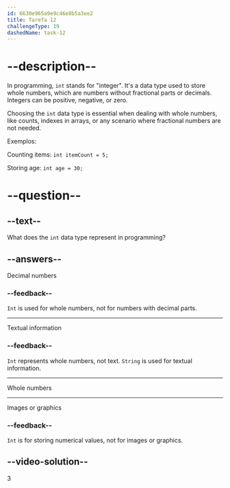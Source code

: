 ```yaml
---
id: 6630e965a9e9c46e8b5a3ee2
title: Tarefa 12
challengeType: 19
dashedName: task-12
---
```


# --description--

In programming, `int` stands for "integer". It's a data type used to store whole numbers, which are numbers without fractional parts or decimals. Integers can be positive, negative, or zero.

Choosing the `int` data type is essential when dealing with whole numbers, like counts, indexes in arrays, or any scenario where fractional numbers are not needed.

Exemplos:

Counting items: `int itemCount = 5;`

Storing age: `int age = 30;`

# --question--

## --text--

What does the `int` data type represent in programming?

## --answers--

Decimal numbers

### --feedback--

`Int` is used for whole numbers, not for numbers with decimal parts.

---

Textual information

### --feedback--

`Int` represents whole numbers, not text. `String` is used for textual information.

---

Whole numbers

---

Images or graphics

### --feedback--

`Int` is for storing numerical values, not for images or graphics.

## --video-solution--

3
